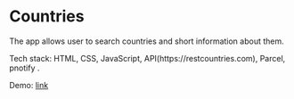 <h1>Countries</h1>
<p>The app allows user to search countries and short information about them. </>
<p>Tech stack: HTML, CSS, JavaScript, API(https://restcountries.com), Parcel, pnotify </>. 
<p>Demo: <a href="https://olesianazarenko.github.io/goit-js-hw-12-countries/">link</a></p>
